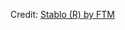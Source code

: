 <div id="observablehq-5bb3f86a"></div>
<p>Credit: <a href="https://observablehq.com/d/8fc4a2673a126f10">Stablo (R) by FTM</a></p>

<link rel="stylesheet" href="https://cdn.jsdelivr.net/npm/@observablehq/inspector@5/dist/inspector.css">
<script type="module">
import {Runtime, Inspector} from "https://cdn.jsdelivr.net/npm/@observablehq/runtime@5/dist/runtime.js";
import define from "https://api.observablehq.com/d/8fc4a2673a126f10@28.js?v=4&api_key=dc6f9a67d96cdee8ba506cf2035f837b543b977e";
new Runtime().module(define, Inspector.into("#observablehq-5bb3f86a"));
</script>
